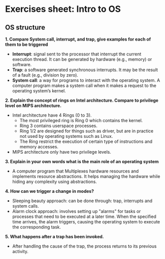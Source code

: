 # Exercises sheet: Intro to OS


## OS structure

**1. Compare System call, interrupt, and trap, give examples for each of them to be triggered**
+ **Interrupt**: signal sent to the processor that interrupt the current execution thread. It can be generated by hardware (e.g., memory) or software.
+ **Trap**: a software generated synchronous interrupts. It may be the result of a fault (e.g., division by zero).
+ **System call**: a way for programs to interact with the operating system. A computer program makes a system call when it makes a request to the operating system’s kernel. 


**2. Explain the concept of rings on Intel architecture. Compare to privilege level on MIPS architecture.**
+ Intel architecture have 4 Rings (0 to 3).
   + The most privileged ring is Ring 0 which contains the kernel.
   + Ring 3 contains userspace processes.
   + Ring 1/2 are designed for things such as driver, but are in practice not used by operating systems such as Linux.
   + The Ring restrict the execution of certain type of instructions and memory accesses.
+ MIPS architecture only have two privilege levels.


**3. Explain in your own words what is the main role of an operating system**
+ A computer program that Multiplexes hardware resources and implements resource abstractions. It helps managing the hardware while hiding any complexity using abstractions.

**4. How can we trigger a change in modes?**
+ Sleeping beauty approach: can be done through: trap, interrupts and system calls.
+ Alarm clock approach: involves setting up "alarms" for tasks or processes that need to be executed at a later time. When the specified time arrives, the alarm triggers, causing the operating system to execute the corresponding task.

**5. What happens after a trap has been invoked.**
+ After handling the cause of the trap, the process returns to its previous activity.







